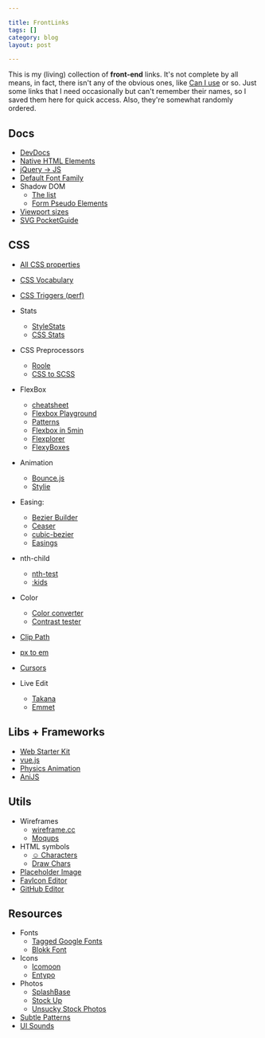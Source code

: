```yaml
---

title: FrontLinks
tags: []
category: blog
layout: post

---
```


This is my (living) collection of __front-end__ links. It's not complete by all means, in fact, there isn't any of the obvious ones, like [Can I use](http://caniuse.com) or so. Just some links that I need occasionally but can't remember their names, so I saved them here for quick access. Also, they're somewhat randomly ordered.


## Docs

* [DevDocs](http://devdocs.io/)
* [Native HTML Elements](http://nativeformelements.com/)
* [jQuery -> JS](http://youmightnotneedjquery.com/)
* [Default Font Family](http://fontfamily.io/)
* Shadow DOM
  - [The list](https://gist.github.com/3759334)
  - [Form Pseudo Elements](http://tjvantoll.com/2013/04/15/list-of-pseudo-elements-to-style-form-controls/)
* [Viewport sizes](http://viewportsizes.com/)
* [SVG PocketGuide](https://github.com/jonitrythall/svgpocketguide/blob/master/svgpocketguide.md)


## CSS

* [All CSS properties](http://ref.openweb.io/CSS/)
* [CSS Vocabulary](http://pumpula.net/p/apps/css-vocabulary/)
* [CSS Triggers (perf)](http://csstriggers.com/)

* Stats
  - [StyleStats](http://stylestats.org/)
  - [CSS Stats](http://cssstats.com/)

* CSS Preprocessors
  - [Roole](http://roole.org/)
  - [CSS to SCSS](http://sebastianpontow.de/css2compass/)

* FlexBox
  - [cheatsheet](http://jonibologna.com/flexbox-cheatsheet/)
  - [Flexbox Playground](https://scotch.io/demos/visual-guide-to-css3-flexbox-flexbox-playground)
  - [Patterns](http://webkit-flex.atomeye.com/)
  - [Flexbox in 5min](http://flexboxin5.com/)
  - [Flexplorer](http://bennettfeely.com/flexplorer/)
  - [FlexyBoxes](http://the-echoplex.net/flexyboxes/)

* Animation
  - [Bounce.js](http://bouncejs.com/)
  - [Stylie](http://jeremyckahn.github.io/stylie/)

* Easing:
  - [Bezier Builder](http://www.roblaplaca.com/examples/bezierBuilder/)
  - [Ceaser](http://matthewlein.com/ceaser/)
  - [cubic-bezier](http://cubic-bezier.com/)
  - [Easings](http://easings.net/)

* nth-child
  - [nth-test](http://nth-test.com/)
  - [:kids](http://codepen.io/RadLikeWhoa/full/cAJEo#tool)

* Color
  - [Color converter](http://briangrinstead.com/colorstash/)
  - [Contrast tester](http://jxnblk.com/colorable/demos/text/)

* [Clip Path](http://bennettfeely.com/clippy/)
* [px to em](http://matthewkosloski.me/labs/pixem/)
* [Cursors](http://chrisnager.github.io/cursors/)
* Live Edit
  - [Takana](http://usetakana.com/)
  - [Emmet](http://livestyle.emmet.io/)


## Libs + Frameworks

* [Web Starter Kit](https://developers.google.com/web/starter-kit/)
* [vue.js](http://vuejs.org/)
* [Physics Animation](http://impulse.luster.io/)
* [AniJS](http://anijs.github.io/)


## Utils

* Wireframes
  * [wireframe.cc](http://wireframe.cc/)
  * [Moqups](https://moqups.com/)
* HTML symbols
  * [☺ Characters](http://copypastecharacter.com/)
  * [Draw Chars](http://shapecatcher.com/)
* [Placeholder Image](http://placehold.it/)
* [FavIcon Editor](http://www.xiconeditor.com/)
* [GitHub Editor](http://prose.io/)

## Resources

* Fonts
  - [Tagged Google Fonts](http://katydecorah.com/font-library/)
  - [Blokk Font](http://blokkfont.com)
* Icons
  - [Icomoon](http://icomoon.io/app/)
  - [Entypo](http://entypo.com/characters/)
* Photos
  - [SplashBase](http://www.splashbase.co/)
  - [Stock Up](http://www.sitebuilderreport.com/stock-up)
  - [Unsucky Stock Photos](https://medium.com/design-ux/62ae4bcbe01b)
* [Subtle Patterns](http://subtlepatterns.com/)
* [UI Sounds](https://soundkit.io/)
